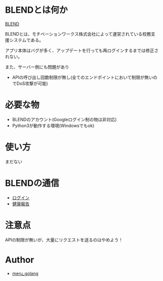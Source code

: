 # BLENDとは何か
[BLEND](https://blend.school)

BLENDとは、モチベーションワークス株式会社によって運営されている校務支援システムである。

アプリ本体はバグが多く、アップデートを行っても再ログインするまでは修正されない。

また、サーバー側にも問題があり
* APIの呼び出し回数制限が無し(全てのエンドポイントにおいて制限が無いのでDoS攻撃が可能)



# 必要な物
* BLENDのアカウント(Googleログイン制の物は非対応)
* Python3が動作する環境(Windowsでもok)

# 使い方
まだない

# BLENDの通信
* [ログイン](https://github.com/meru-golang/BLEND/blob/main/Login.md)
* [健康報告](https://github.com/meru-golang/BLEND/blob/main/Report.md)


# 注意点
APIの制限が無いが、大量にリクエストを送るのはやめよう！

# Author
* [meru_golang](https://github.com/meru-golang)
